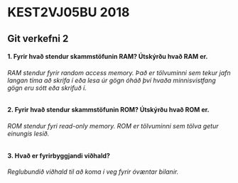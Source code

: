# KEST2VJ05BU 2018
## Git verkefni 2

#### 1. Fyrir hvað stendur skammstöfunin RAM? Útskýrðu hvað RAM er. 
###### RAM stendur fyrir random access memory. Það er tölvuminni sem tekur jafn langan tíma að skrifa í eða lesa úr gögn óháð því hvaða minnisvistfang gögn eru sótt eða skrifuð í.
#### 2. Fyrir hvað stendur skammstöfunin ROM? Útskýrðu hvað ROM er.
###### ROM stendur fyri read-only memory. ROM er tölvuminni sem tölva getur einungis lesið.
#### 3. Hvað er fyrirbyggjandi viðhald?
###### Reglubundið viðhald til að koma í veg fyrir óvæntar bilanir.